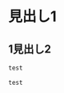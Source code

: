 <link rel="stylesheet" href="https://cdnjs.cloudflare.com/ajax/libs/highlight.js/9.15.10/styles/vs2015.min.css">
<link href="http://localhost:8000/Content/github.css" rel="stylesheet">
<link href="http://localhost:8000/Content/md2.css" rel="stylesheet"></link>
<script src="https://cdnjs.cloudflare.com/ajax/libs/highlight.js/9.15.10/highlight.min.js"></script>
<script src="https://cdn.jsdelivr.net/npm/highlightjs-line-numbers.js@2.8.0/dist/highlightjs-line-numbers.min.js"></script>
<script>hljs.initHighlightingOnLoad();</script>
<script>hljs.initLineNumbersOnLoad();</script>

# 見出し1

## <span>1</span>見出し2

```java
test
```

```java:test.java
test
```
